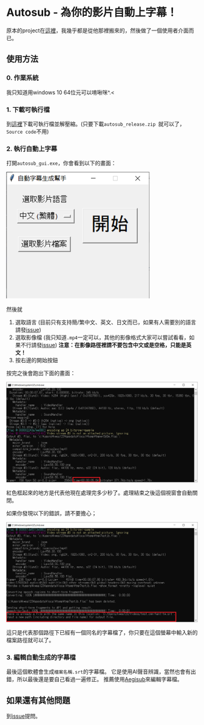 # Autosub - 為你的影片自動上字幕！

原本的project在[這裡](https://github.com/BingLingGroup/autosub)，我幾乎都是從他那裡搬來的，然後做了一個使用者介面而已。

## 使用方法

### 0.  作業系統
我只知道用windows 10 64位元可以唷啾咪^.<

### 1.  下載可執行檔 
到[這裡](https://github.com/kwea123/autosub/releases/tag/0.6.0)下載可執行檔並解壓縮。(只要下載`autosub_release.zip
`就可以了，`Source code`不用)

### 2.  執行自動上字幕
打開`autosub_gui.exe`，你會看到以下的畫面：

![alt](docs/gui_example.png)

然後就
1.  選取語言 (目前只有支持簡/繁中文、英文、日文而已，如果有人需要別的語言請發[issue](https://github.com/kwea123/autosub/issues))
2.  選取影像檔 (我只知道`.mp4`一定可以，其他的影像格式大家可以嘗試看看，如果不行請發[issue](https://github.com/kwea123/autosub/issues)) **注意：在影像路徑裡請不要包含中文或是空格，只能是英文！**
3.  按右邊的開始按鈕

按完之後會跑出下面的畫面：

![alt](docs/cmd_example.png)

紅色框起來的地方是代表他現在處理完多少秒了。處理結束之後這個視窗會自動關閉。

如果你發現以下的錯誤，請不要擔心；

![alt](docs/err_example.png)

這只是代表那個路徑下已經有一個同名的字幕檔了，你只要在這個螢幕中輸入新的檔案路徑就可以了。

### 3.  編輯自動生成的字幕檔
最後這個軟體會生成`檔案名稱.srt`的字幕檔。
它是使用AI聲音辨識，當然也會有出錯，所以最後還是要自己看過一遍修正。
推薦使用[Aegisub](http://www.aegisub.org/)來編輯字幕檔。


## 如果還有其他問題
到[issue](https://github.com/kwea123/autosub/issues)提問。
